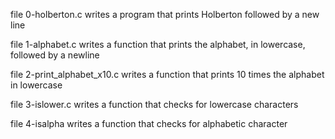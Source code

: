 file 0-holberton.c writes a program that prints Holberton followed by a new line

file 1-alphabet.c writes a function that prints the alphabet, in lowercase, followed by a newline

file 2-print_alphabet_x10.c writes a function that prints 10 times the alphabet in lowercase

file 3-islower.c writes a function that checks for lowercase characters

file 4-isalpha writes a function that checks for alphabetic character
